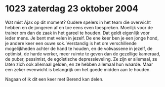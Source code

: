 # 1023 zaterdag 23 oktober 2004
Wat mist Ajax op dit moment? Oudere spelers in het team die overwicht hebben en de jongeren af en toe eens even toespreken. Moeilijk voor de trainer om dan de zaak in het gareel te houden. Dat geldt eigenlijk voor ieder mens. Je bent met velen in jezelf. De ene keer ben je een jonge hond, je andere keer een ouwe sok. Verstandig is het om verschillende mogelijkheden achter de hand te houden, en de volwassene in jezelf, de optimist, de harde werker, meer ruimte te geven dan de gezellige kameraad, de puber, pessimist, de egoïstische depressieveling. Ze zijn er allemaal, ze laten zich ook allemaal gelden, en ze hebben allemaal hun waarde. Maar een zeker evenwicht is belangrijk om het goede midden aan te houden.

Nagaan of ik dit een keer met Berend kan delen.